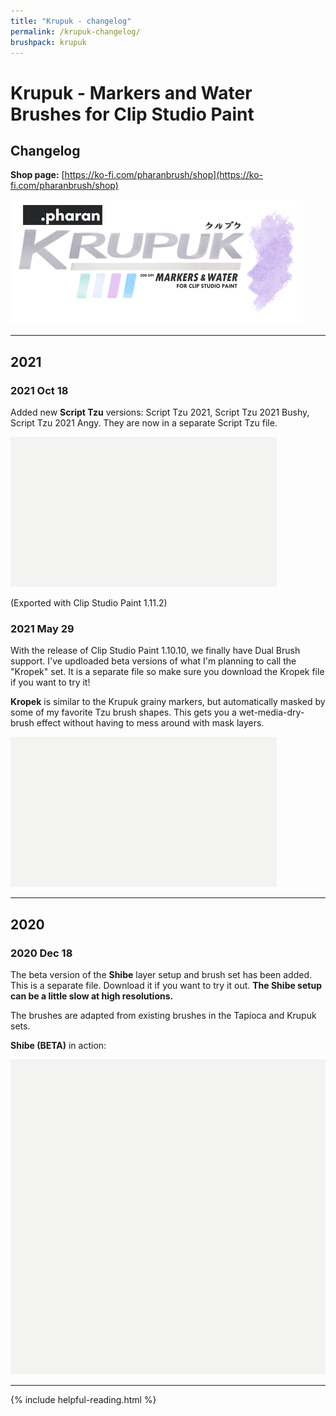 ```yaml
---
title: "Krupuk - changelog"
permalink: /krupuk-changelog/
brushpack: krupuk
---
```


# Krupuk - Markers and Water Brushes for Clip Studio Paint
## Changelog

**Shop page:** [https://ko-fi.com/pharanbrush/shop](https://ko-fi.com/pharanbrush/shop)

![](img/krupuk/krupuk-sidebar-banner.png)

---
## 2021

### 2021 Oct 18

Added new **Script Tzu** versions: Script Tzu 2021, Script Tzu 2021 Bushy, Script Tzu 2021 Angy. They are now in a separate Script Tzu file.

![](img/krupuk/krupuk-script-tzu.gif)

(Exported with Clip Studio Paint 1.11.2)

### 2021 May 29

With the release of Clip Studio Paint 1.10.10, we finally have Dual Brush support. I've updloaded beta versions of what I'm planning to call the "Kropek" set. It is a separate file so make sure you download the Kropek file if you want to try it!

**Kropek** is similar to the Krupuk grainy markers, but automatically masked by some of my favorite Tzu brush shapes. This gets you a wet-media-dry-brush effect without having to mess around with mask layers.

![](img/krupuk/krupuk-kropek.gif)

---
## 2020
### 2020 Dec 18

The beta version of the **Shibe** layer setup and brush set has been added. This is a separate file. Download it if you want to try it out. **The Shibe setup can be a little slow at high resolutions.**

The brushes are adapted from existing brushes in the Tapioca and Krupuk sets.

**Shibe (BETA)** in action:

![](img/krupuk/krupuk-shibe.gif)

---

{% include helpful-reading.html %}
